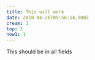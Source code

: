 ```yaml
---
title: This will work
date: 2018-06-26T05:56:14.900Z
cream: 1
top: 1
new1: 1
---
```

This should be in all fields
